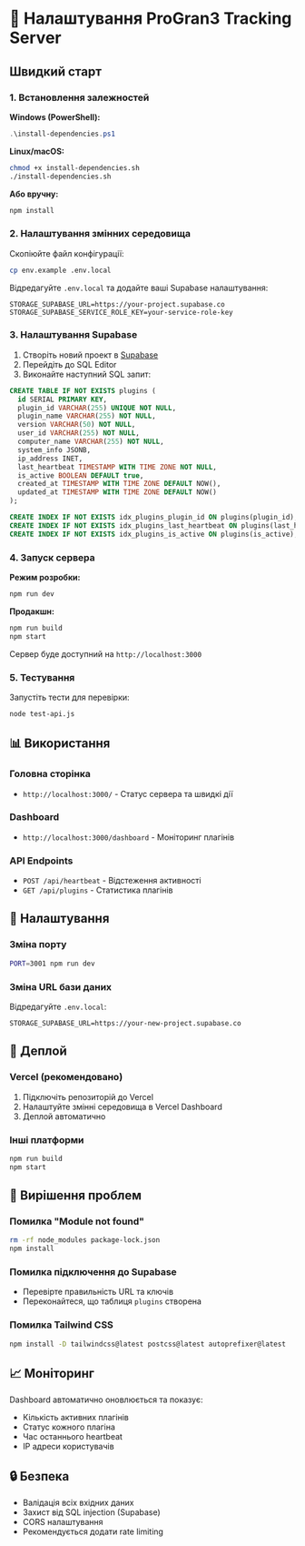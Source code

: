 # 🚀 Налаштування ProGran3 Tracking Server

## Швидкий старт

### 1. Встановлення залежностей

**Windows (PowerShell):**
```powershell
.\install-dependencies.ps1
```

**Linux/macOS:**
```bash
chmod +x install-dependencies.sh
./install-dependencies.sh
```

**Або вручну:**
```bash
npm install
```

### 2. Налаштування змінних середовища

Скопіюйте файл конфігурації:
```bash
cp env.example .env.local
```

Відредагуйте `.env.local` та додайте ваші Supabase налаштування:

```env
STORAGE_SUPABASE_URL=https://your-project.supabase.co
STORAGE_SUPABASE_SERVICE_ROLE_KEY=your-service-role-key
```

### 3. Налаштування Supabase

1. Створіть новий проект в [Supabase](https://supabase.com)
2. Перейдіть до SQL Editor
3. Виконайте наступний SQL запит:

```sql
CREATE TABLE IF NOT EXISTS plugins (
  id SERIAL PRIMARY KEY,
  plugin_id VARCHAR(255) UNIQUE NOT NULL,
  plugin_name VARCHAR(255) NOT NULL,
  version VARCHAR(50) NOT NULL,
  user_id VARCHAR(255) NOT NULL,
  computer_name VARCHAR(255) NOT NULL,
  system_info JSONB,
  ip_address INET,
  last_heartbeat TIMESTAMP WITH TIME ZONE NOT NULL,
  is_active BOOLEAN DEFAULT true,
  created_at TIMESTAMP WITH TIME ZONE DEFAULT NOW(),
  updated_at TIMESTAMP WITH TIME ZONE DEFAULT NOW()
);

CREATE INDEX IF NOT EXISTS idx_plugins_plugin_id ON plugins(plugin_id);
CREATE INDEX IF NOT EXISTS idx_plugins_last_heartbeat ON plugins(last_heartbeat);
CREATE INDEX IF NOT EXISTS idx_plugins_is_active ON plugins(is_active);
```

### 4. Запуск сервера

**Режим розробки:**
```bash
npm run dev
```

**Продакшн:**
```bash
npm run build
npm start
```

Сервер буде доступний на `http://localhost:3000`

### 5. Тестування

Запустіть тести для перевірки:
```bash
node test-api.js
```

## 📊 Використання

### Головна сторінка
- `http://localhost:3000/` - Статус сервера та швидкі дії

### Dashboard
- `http://localhost:3000/dashboard` - Моніторинг плагінів

### API Endpoints
- `POST /api/heartbeat` - Відстеження активності
- `GET /api/plugins` - Статистика плагінів

## 🔧 Налаштування

### Зміна порту
```bash
PORT=3001 npm run dev
```

### Зміна URL бази даних
Відредагуйте `.env.local`:
```env
STORAGE_SUPABASE_URL=https://your-new-project.supabase.co
```

## 🚀 Деплой

### Vercel (рекомендовано)

1. Підключіть репозиторій до Vercel
2. Налаштуйте змінні середовища в Vercel Dashboard
3. Деплой автоматично

### Інші платформи

```bash
npm run build
npm start
```

## 🐛 Вирішення проблем

### Помилка "Module not found"
```bash
rm -rf node_modules package-lock.json
npm install
```

### Помилка підключення до Supabase
- Перевірте правильність URL та ключів
- Переконайтеся, що таблиця `plugins` створена

### Помилка Tailwind CSS
```bash
npm install -D tailwindcss@latest postcss@latest autoprefixer@latest
```

## 📈 Моніторинг

Dashboard автоматично оновлюється та показує:
- Кількість активних плагінів
- Статус кожного плагіна
- Час останнього heartbeat
- IP адреси користувачів

## 🔒 Безпека

- Валідація всіх вхідних даних
- Захист від SQL injection (Supabase)
- CORS налаштування
- Рекомендується додати rate limiting
